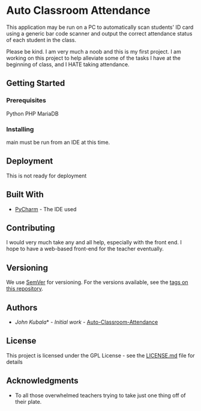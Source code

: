 # Auto Classroom Attendance
This application may be run on a PC to automatically scan students' ID card using a generic bar code scanner and output the correct attendance status of each student in the class.

Please be kind.  I am very much a noob and this is my first project.  I am working on this project to help alleviate some of the tasks I have at the beginning of class, and I HATE taking attendance.


## Getting Started


### Prerequisites

Python
PHP
MariaDB

### Installing

main must be run from an IDE at this time.


## Deployment

This is not ready for deployment

## Built With

* [PyCharm](https://www.jetbrains.com/pycharm/) - The IDE used

## Contributing

I would very much take any and all help, especially with the front end.  I hope to have a web-based front-end for the teacher eventually.

## Versioning

We use [SemVer](http://semver.org/) for versioning. For the versions available, see the [tags on this repository](https://github.com/your/project/tags). 

## Authors

* *John Kubala** - *Initial work* - [Auto-Classroom-Attendance](https://github.com/jkubala4454)

## License

This project is licensed under the GPL License - see the [LICENSE.md](LICENSE.md) file for details

## Acknowledgments

* To all those overwhelmed teachers trying to take just one thing off of their plate.

